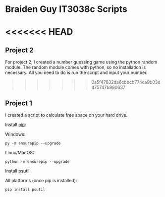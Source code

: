 # Braiden Guy IT3038c Scripts

<<<<<<< HEAD
=======
## Project 2
For project 2, I created a number guessing game using the python random module.
The random module comes with python, so no installation is necessary.
All you need to do is run the script and input your number.

>>>>>>> 0a5f47832da6cbbcb774ca9b03d475747b990637
## Project 1

I created a script to calculate free space on your hard drive.

Install [pip](https://pip.pypa.io/en/latest/installation/):

Windows:
```
py -m ensurepip --upgrade
```
Linux/MacOS:
```
python -m ensurepip --upgrade
```

Install [psutil](https://github.com/giampaolo/psutil/blob/master/INSTALL.rst)

All platforms (once pip is installed):
```
pip install psutil
```
